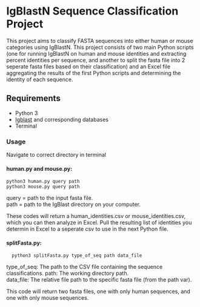 # IgBlastN Sequence Classification Project

This project aims to classify FASTA sequences into either human or mouse categories using IgBlastN. This project consists of two main Python scripts (one for running IgBlastN on human and mouse identities and extracting percent identities per sequence, and another to split the fasta file into 2 seperate fasta files based on their classification) and an Excel file aggregating the results of the first Python scripts and determining the identity of each sequence. 

## Requirements
- Python 3
- [Igblast](https://github.com/xinyu-dev/igblast/blob/master/Using%20IgBlast.ipynb) and corresponding databases 
- Terminal

### Usage
Navigate to correct directory in terminal
#### human.py and mouse.py:
```
python3 human.py query path
python3 mouse.py query path
```

query = path to the input fasta file.<br/>
path = path to the IgBlast directory on your computer.

These codes will return a human_identities.csv or mouse_identities.csv, which you can then analyze in Excel. 
Pull the resulting list of identities you determin in Excel to a seperate csv to use in the next Python file. 


#### splitFasta.py:
```
  python3 splitFasta.py type_of_seq path data_file
```

type_of_seq: The path to the CSV file containing the sequence classifications. 
path: The working directory path.<br/>
data_file: The relative file path to the specific fasta file (from the path var).

This code will return two fasta files, one with only human sequences, and one with only mouse sequences. 
